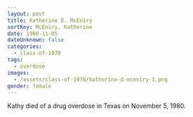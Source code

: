 ```yaml
---
layout: post
title: Katherine D. McEniry
sortKey: McEniry, Katherine
date: 1980-11-05
dateUnknown: false
categories:
  - class-of-1978
tags:
  - overdose
images:
  - /assets/class-of-1978/katherine-d-mceniry-1.png
gender: female
---
```

Kathy died of a drug overdose in Texas on November 5, 1980.